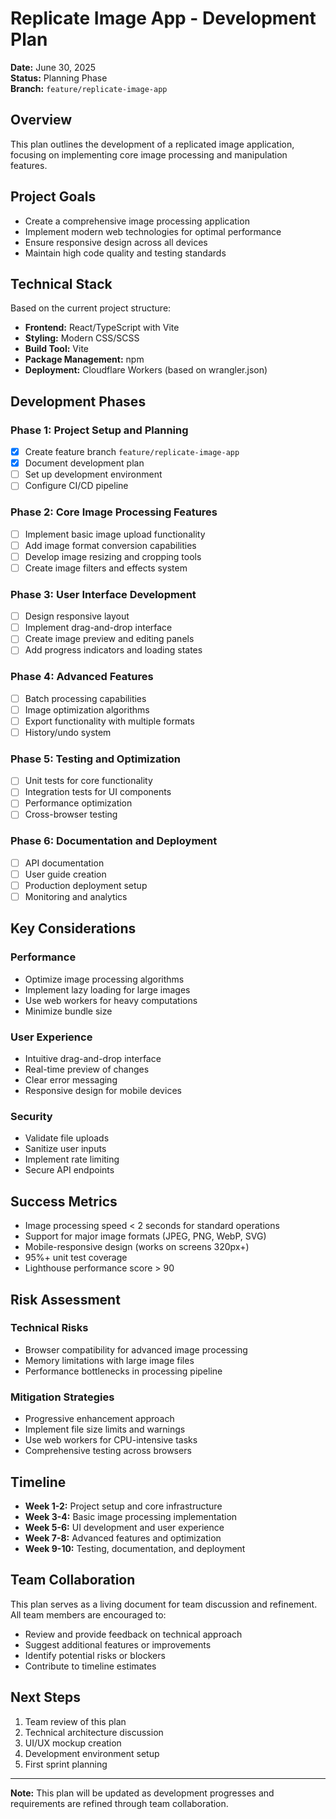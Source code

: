 # Replicate Image App - Development Plan

**Date:** June 30, 2025  
**Status:** Planning Phase  
**Branch:** `feature/replicate-image-app`

## Overview

This plan outlines the development of a replicated image application, focusing on implementing core image processing and manipulation features.

## Project Goals

- Create a comprehensive image processing application
- Implement modern web technologies for optimal performance
- Ensure responsive design across all devices
- Maintain high code quality and testing standards

## Technical Stack

Based on the current project structure:
- **Frontend:** React/TypeScript with Vite
- **Styling:** Modern CSS/SCSS
- **Build Tool:** Vite
- **Package Management:** npm
- **Deployment:** Cloudflare Workers (based on wrangler.json)

## Development Phases

### Phase 1: Project Setup and Planning
- [x] Create feature branch `feature/replicate-image-app`
- [x] Document development plan
- [ ] Set up development environment
- [ ] Configure CI/CD pipeline

### Phase 2: Core Image Processing Features
- [ ] Implement basic image upload functionality
- [ ] Add image format conversion capabilities
- [ ] Develop image resizing and cropping tools
- [ ] Create image filters and effects system

### Phase 3: User Interface Development
- [ ] Design responsive layout
- [ ] Implement drag-and-drop interface
- [ ] Create image preview and editing panels
- [ ] Add progress indicators and loading states

### Phase 4: Advanced Features
- [ ] Batch processing capabilities
- [ ] Image optimization algorithms
- [ ] Export functionality with multiple formats
- [ ] History/undo system

### Phase 5: Testing and Optimization
- [ ] Unit tests for core functionality
- [ ] Integration tests for UI components
- [ ] Performance optimization
- [ ] Cross-browser testing

### Phase 6: Documentation and Deployment
- [ ] API documentation
- [ ] User guide creation
- [ ] Production deployment setup
- [ ] Monitoring and analytics

## Key Considerations

### Performance
- Optimize image processing algorithms
- Implement lazy loading for large images
- Use web workers for heavy computations
- Minimize bundle size

### User Experience
- Intuitive drag-and-drop interface
- Real-time preview of changes
- Clear error messaging
- Responsive design for mobile devices

### Security
- Validate file uploads
- Sanitize user inputs
- Implement rate limiting
- Secure API endpoints

## Success Metrics

- Image processing speed < 2 seconds for standard operations
- Support for major image formats (JPEG, PNG, WebP, SVG)
- Mobile-responsive design (works on screens 320px+)
- 95%+ unit test coverage
- Lighthouse performance score > 90

## Risk Assessment

### Technical Risks
- Browser compatibility for advanced image processing
- Memory limitations with large image files
- Performance bottlenecks in processing pipeline

### Mitigation Strategies
- Progressive enhancement approach
- Implement file size limits and warnings
- Use web workers for CPU-intensive tasks
- Comprehensive testing across browsers

## Timeline

- **Week 1-2:** Project setup and core infrastructure
- **Week 3-4:** Basic image processing implementation
- **Week 5-6:** UI development and user experience
- **Week 7-8:** Advanced features and optimization
- **Week 9-10:** Testing, documentation, and deployment

## Team Collaboration

This plan serves as a living document for team discussion and refinement. All team members are encouraged to:
- Review and provide feedback on technical approach
- Suggest additional features or improvements
- Identify potential risks or blockers
- Contribute to timeline estimates

## Next Steps

1. Team review of this plan
2. Technical architecture discussion
3. UI/UX mockup creation
4. Development environment setup
5. First sprint planning

---

**Note:** This plan will be updated as development progresses and requirements are refined through team collaboration.
